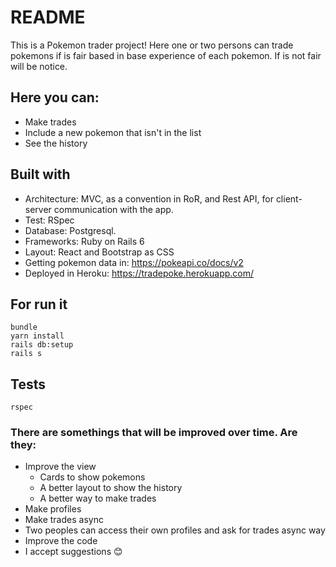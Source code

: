 # README

This is a Pokemon trader project! Here one or two persons can trade pokemons if is fair based in base experience of each pokemon. If is not fair will be notice.

## Here you can:
* Make trades
* Include a new pokemon that isn't in the list
* See the history

## Built with

* Architecture: MVC, as a convention in RoR, and Rest API, for client-server communication with the app.
* Test: RSpec
* Database: Postgresql.
* Frameworks: Ruby on Rails 6
* Layout: React and Bootstrap as CSS
* Getting pokemon data in: https://pokeapi.co/docs/v2
* Deployed in Heroku: https://tradepoke.herokuapp.com/

## For run it 

```
bundle
yarn install
rails db:setup
rails s
```

## Tests

```
rspec
```


### There are somethings that will be improved over time. Are they:

* Improve the view
  * Cards to show pokemons
  * A better layout to show the history
  * A better way to make trades
* Make profiles
* Make trades async
* Two peoples can access their own profiles and ask for trades async way
* Improve the code
* I accept suggestions 😊

